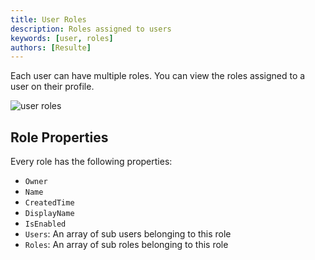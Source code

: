 ```yaml
---
title: User Roles
description: Roles assigned to users
keywords: [user, roles]
authors: [Resulte]
---
```


Each user can have multiple roles.
You can view the roles assigned to a user on their profile.

![user roles](/img/user/users_roles.png)

## Role Properties

Every role has the following properties:

* `Owner`
* `Name`
* `CreatedTime`
* `DisplayName`
* `IsEnabled`
* `Users`: An array of sub users belonging to this role
* `Roles`: An array of sub roles belonging to this role
